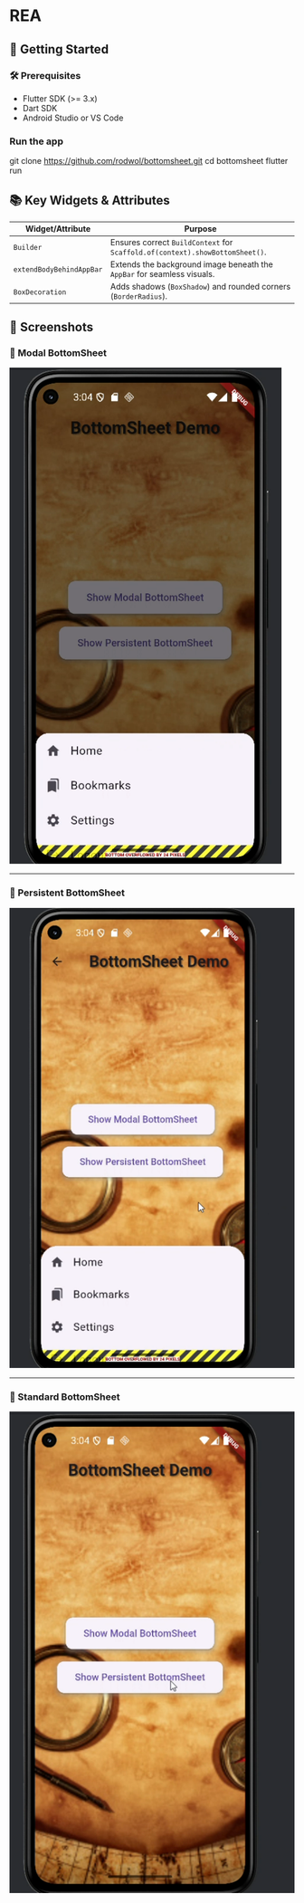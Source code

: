 # REA

## 🚀 Getting Started

### 🛠 Prerequisites
- Flutter SDK (>= 3.x)
- Dart SDK
- Android Studio or VS Code

### Run the app

git clone https://github.com/rodwol/bottomsheet.git
cd bottomsheet
flutter run

## 📚 Key Widgets & Attributes
| **Widget/Attribute**           | **Purpose**                                                                 |
|-------------------------------|------------------------------------------------------------------------------|
| `Builder`                     | Ensures correct `BuildContext` for `Scaffold.of(context).showBottomSheet()`. |
| `extendBodyBehindAppBar`      | Extends the background image beneath the `AppBar` for seamless visuals.      |
| `BoxDecoration`               | Adds shadows (`BoxShadow`) and rounded corners (`BorderRadius`).             |

## 📸 Screenshots
### 📌 Modal BottomSheet  
![Modal BottomSheet](https://github.com/rodwol/bottomsheet/blob/main/Screenshot%202025-06-26%20161641.png?raw=true)

---

### 📌 Persistent BottomSheet  
![Persistent BottomSheet](https://github.com/rodwol/bottomsheet/blob/main/Screenshot%202025-06-26%20161657.png?raw=true)

---

### 📌 Standard BottomSheet  
![Standard BottomSheet](https://github.com/rodwol/bottomsheet/blob/main/Screenshot%202025-06-26%20161711.png?raw=true)
